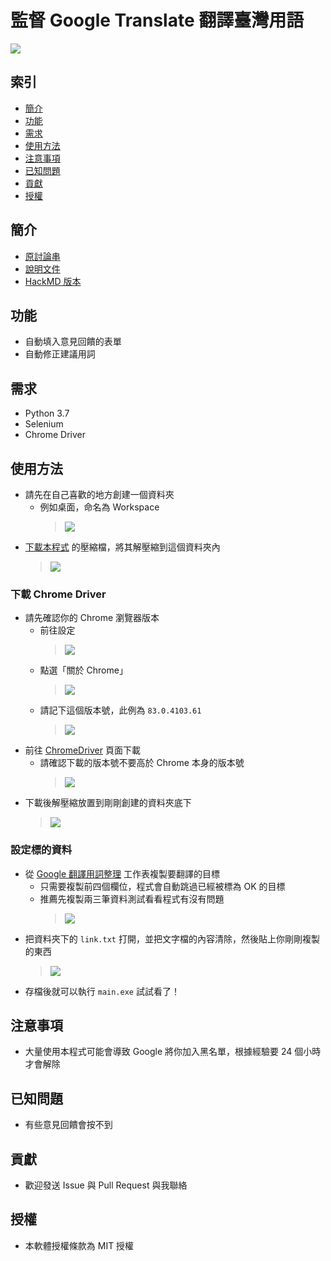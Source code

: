 # 監督 Google Translate 翻譯臺灣用語

![](https://i.imgur.com/WGuxu1U.png)

## 索引
- [簡介](#%e7%b0%a1%e4%bb%8b)
- [功能](#%e5%8a%9f%e8%83%bd)
- [需求](#%e9%9c%80%e6%b1%82)
- [使用方法](#%e4%bd%bf%e7%94%a8%e6%96%b9%e6%b3%95)
- [注意事項](#%e6%b3%a8%e6%84%8f%e4%ba%8b%e9%a0%85)
- [已知問題](#%e5%b7%b2%e7%9f%a5%e5%95%8f%e9%a1%8c)
- [貢獻](#%e8%b2%a2%e7%8d%bb)
- [授權](#%e6%8e%88%e6%ac%8a)

## 簡介
+ [原討論串](https://tinyurl.com/y7y5w3xg)
+ [說明文件](https://tinyurl.com/y8htcwak)
+ [HackMD 版本](https://hackmd.io/@PenutChen/r1NjVCmoI)

## 功能
+ 自動填入意見回饋的表單
+ 自動修正建議用詞

## 需求
+ Python 3.7
+ Selenium
+ Chrome Driver

## 使用方法
+ 請先在自己喜歡的地方創建一個資料夾
    + 例如桌面，命名為 Workspace
        > ![](https://i.imgur.com/f7UUF5X.png)
+ [下載本程式](https://git.io/Jf2l8) 的壓縮檔，將其解壓縮到這個資料夾內
    > ![](https://i.imgur.com/CwlMcOO.png)

### 下載 Chrome Driver
+ 請先確認你的 Chrome 瀏覽器版本
    + 前往設定
        > ![](https://i.imgur.com/WRvdLOP.png)
    + 點選「關於 Chrome」
        > ![](https://i.imgur.com/7Xp8dA2.png)
    + 請記下這個版本號，此例為 `83.0.4103.61`
        > ![](https://i.imgur.com/Y96rUcp.png)
+ 前往 [ChromeDriver](https://chromedriver.chromium.org/) 頁面下載
    + 請確認下載的版本號不要高於 Chrome 本身的版本號
        > ![](https://i.imgur.com/RTtdgxD.png)
+ 下載後解壓縮放置到剛剛創建的資料夾底下
    > ![](https://i.imgur.com/6OYZSMc.png)

### 設定標的資料
+ 從 [Google 翻譯用詞整理](https://tinyurl.com/y85wgm3a) 工作表複製要翻譯的目標
    + 只需要複製前四個欄位，程式會自動跳過已經被標為 OK 的目標
    + 推薦先複製兩三筆資料測試看看程式有沒有問題
        > ![](https://i.imgur.com/9oLbAaW.png)
+ 把資料夾下的 `link.txt` 打開，並把文字檔的內容清除，然後貼上你剛剛複製的東西
    > ![](https://i.imgur.com/GYHFWCP.png)
+ 存檔後就可以執行 `main.exe` 試試看了！

## 注意事項
+ 大量使用本程式可能會導致 Google 將你加入黑名單，根據經驗要 24 個小時才會解除

## 已知問題
+ 有些意見回饋會按不到

## 貢獻
+ 歡迎發送 Issue 與 Pull Request 與我聯絡

## 授權
+ 本軟體授權條款為 MIT 授權